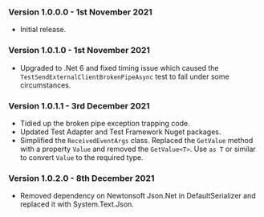 ### Version 1.0.0.0 - 1st November 2021 

* Initial release.

### Version 1.0.1.0 - 1st November 2021 

* Upgraded to .Net 6 and fixed timing issue which caused the ```TestSendExternalClientBrokenPipeAsync``` test to fail under some circumstances.

### Version 1.0.1.1 - 3rd December 2021 

* Tidied up the broken pipe exception trapping code.
* Updated Test Adapter and Test Framework Nuget packages.
* Simplified the ```ReceivedEventArgs``` class. Replaced the ```GetValue``` method with a property ```Value``` and removed the ```GetValue<T>```. Use ```as T``` or similar to convert ```Value``` to the required type.

### Version 1.0.2.0 - 8th December 2021 

* Removed dependency on Newtonsoft Json.Net in DefaultSerializer and replaced it with System.Text.Json.
